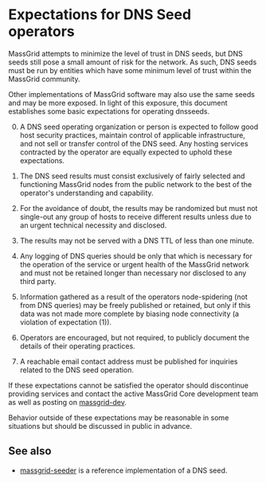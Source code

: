 Expectations for DNS Seed operators
====================================

MassGrid attempts to minimize the level of trust in DNS seeds,
but DNS seeds still pose a small amount of risk for the network.
As such, DNS seeds must be run by entities which have some minimum
level of trust within the MassGrid community.

Other implementations of MassGrid software may also use the same
seeds and may be more exposed. In light of this exposure, this
document establishes some basic expectations for operating dnsseeds.

0. A DNS seed operating organization or person is expected to follow good
host security practices, maintain control of applicable infrastructure,
and not sell or transfer control of the DNS seed. Any hosting services
contracted by the operator are equally expected to uphold these expectations.

1. The DNS seed results must consist exclusively of fairly selected and
functioning MassGrid nodes from the public network to the best of the
operator's understanding and capability.

2. For the avoidance of doubt, the results may be randomized but must not
single-out any group of hosts to receive different results unless due to an
urgent technical necessity and disclosed.

3. The results may not be served with a DNS TTL of less than one minute.

4. Any logging of DNS queries should be only that which is necessary
for the operation of the service or urgent health of the MassGrid
network and must not be retained longer than necessary nor disclosed
to any third party.

5. Information gathered as a result of the operators node-spidering
(not from DNS queries) may be freely published or retained, but only
if this data was not made more complete by biasing node connectivity
(a violation of expectation (1)).

6. Operators are encouraged, but not required, to publicly document the
details of their operating practices.

7. A reachable email contact address must be published for inquiries
related to the DNS seed operation.

If these expectations cannot be satisfied the operator should
discontinue providing services and contact the active MassGrid
Core development team as well as posting on
[massgrid-dev](https://lists.linuxfoundation.org/mailman/listinfo/massgrid-dev).

Behavior outside of these expectations may be reasonable in some
situations but should be discussed in public in advance.

See also
----------
- [massgrid-seeder](https://github.com/sipa/massgrid-seeder) is a reference implementation of a DNS seed.

